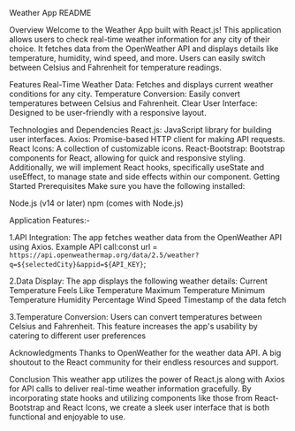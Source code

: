 Weather App README

Overview
Welcome to the Weather App built with React.js! This application allows users to check real-time weather information for any city of their choice. It fetches data from the OpenWeather API and displays details like temperature, humidity, wind speed, and more. Users can easily switch between Celsius and Fahrenheit for temperature readings.

Features
Real-Time Weather Data: Fetches and displays current weather conditions for any city.
Temperature Conversion: Easily convert temperatures between Celsius and Fahrenheit.
Clear User Interface: Designed to be user-friendly with a responsive layout.

Technologies and Dependencies
React.js: JavaScript library for building user interfaces.
Axios: Promise-based HTTP client for making API requests.
React Icons: A collection of customizable icons.
React-Bootstrap: Bootstrap components for React, allowing for quick and responsive styling.
Additionally, we will implement React hooks, specifically useState and useEffect, to manage state and side effects within our component.
Getting Started
Prerequisites
Make sure you have the following installed:

Node.js (v14 or later)
npm (comes with Node.js)

Application Features:-

1.API Integration:
The app fetches weather data from the OpenWeather API using Axios.
Example API call:const url = `https://api.openweathermap.org/data/2.5/weather?q=${selectedCity}&appid=${API_KEY}`;

2.Data Display:
The app displays the following weather details:
Current Temperature
Feels Like Temperature
Maximum Temperature
Minimum Temperature
Humidity Percentage
Wind Speed
Timestamp of the data fetch

3.Temperature Conversion:
Users can convert temperatures between Celsius and Fahrenheit. This feature increases the app's usability by catering to different user preferences

Acknowledgments
Thanks to OpenWeather for the weather data API.
A big shoutout to the React community for their endless resources and support.

Conclusion
This weather app utilizes the power of React.js along with Axios for API calls to deliver real-time weather information gracefully.
By incorporating state hooks and utilizing components like those from React-Bootstrap and React Icons, we create a sleek user interface that is both functional and enjoyable to use.

